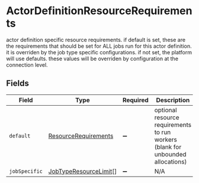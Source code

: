 # ActorDefinitionResourceRequirements

actor definition specific resource requirements. if default is set, these are the requirements that should be set for ALL jobs run for this actor definition. it is overriden by the job type specific configurations. if not set, the platform will use defaults. these values will be overriden by configuration at the connection level.


## Fields

| Field                                                                           | Type                                                                            | Required                                                                        | Description                                                                     |
| ------------------------------------------------------------------------------- | ------------------------------------------------------------------------------- | ------------------------------------------------------------------------------- | ------------------------------------------------------------------------------- |
| `default`                                                                       | [ResourceRequirements](../../models/shared/resourcerequirements.md)             | :heavy_minus_sign:                                                              | optional resource requirements to run workers (blank for unbounded allocations) |
| `jobSpecific`                                                                   | [JobTypeResourceLimit](../../models/shared/jobtyperesourcelimit.md)[]           | :heavy_minus_sign:                                                              | N/A                                                                             |